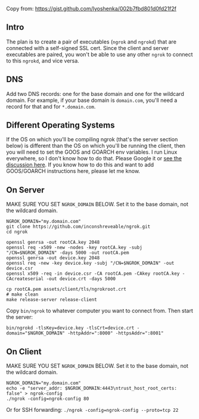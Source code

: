 Copy from: https://gist.github.com/lyoshenka/002b7fbd801d0fd21f2f

## Intro

The plan is to create a pair of executables (`ngrok` and `ngrokd`) that are connected with a self-signed SSL cert. Since the client and server executables are paired, you won't be able to use any other `ngrok` to connect to this `ngrokd`, and vice versa.

## DNS

Add two DNS records: one for the base domain and one for the wildcard domain. For example, if your base domain is `domain.com`, you'll need a record for that and for `*.domain.com`.

## Different Operating Systems

If the OS on which you'll be compiling ngrok (that's the server section below) is different than the OS on which you'll be running the client, then you will need to set the GOOS and GOARCH env variables. I run Linux everywhere, so I don't know how to do that. Please Google it or [see the discussion here](https://github.com/inconshreveable/ngrok/issues/84). If you know how to do this and want to add GOOS/GOARCH instructions here, please let me know.

## On Server

MAKE SURE YOU SET `NGROK_DOMAIN` BELOW. Set it to the base domain, not the wildcard domain.

```
NGROK_DOMAIN="my.domain.com"
git clone https://github.com/inconshreveable/ngrok.git
cd ngrok

openssl genrsa -out rootCA.key 2048
openssl req -x509 -new -nodes -key rootCA.key -subj "/CN=$NGROK_DOMAIN" -days 5000 -out rootCA.pem
openssl genrsa -out device.key 2048
openssl req -new -key device.key -subj "/CN=$NGROK_DOMAIN" -out device.csr
openssl x509 -req -in device.csr -CA rootCA.pem -CAkey rootCA.key -CAcreateserial -out device.crt -days 5000

cp rootCA.pem assets/client/tls/ngrokroot.crt
# make clean
make release-server release-client
```

Copy `bin/ngrok` to whatever computer you want to connect from. Then start the server:

```
bin/ngrokd -tlsKey=device.key -tlsCrt=device.crt -domain="$NGROK_DOMAIN" -httpAddr=":8000" -httpsAddr=":8001"
```


## On Client

MAKE SURE YOU SET `NGROK_DOMAIN` BELOW. Set it to the base domain, not the wildcard domain.

```
NGROK_DOMAIN="my.domain.com"
echo -e "server_addr: $NGROK_DOMAIN:4443\ntrust_host_root_certs: false" > ngrok-config
./ngrok -config=ngrok-config 80
```

Or for SSH forwarding: `./ngrok -config=ngrok-config --proto=tcp 22`
